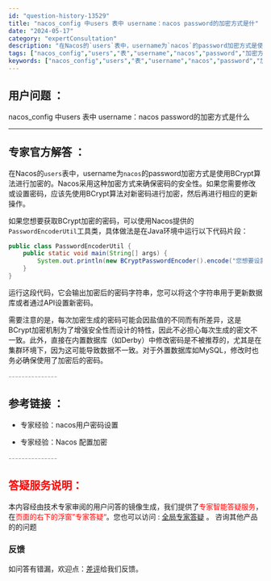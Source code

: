 ```yaml
---
id: "question-history-13529"
title: "nacos_config 中users 表中 username：nacos password的加密方式是什"
date: "2024-05-17"
category: "expertConsultation"
description: "在Nacos的`users`表中，username为`nacos`的password加密方式是使用BCrypt算法进行加密的。Nacos采用这种加密方式来确保密码的安全性。如果您需要修改或设置密码，应该先使用BCrypt算法对新密码进行加密，然后再进行相应的更新操作。如果您想要获取BCrypt加密的"
tags: ["nacos_config","users","表","username","nacos","password","加密方式"]
keywords: ["nacos_config","users","表","username","nacos","password","加密方式"]
---
```


## 用户问题 ： 
 nacos_config 中users 表中 username：nacos password的加密方式是什么  

---------------
## 专家官方解答 ：

在Nacos的`users`表中，username为`nacos`的password加密方式是使用BCrypt算法进行加密的。Nacos采用这种加密方式来确保密码的安全性。如果您需要修改或设置密码，应该先使用BCrypt算法对新密码进行加密，然后再进行相应的更新操作。

如果您想要获取BCrypt加密的密码，可以使用Nacos提供的`PasswordEncoderUtil`工具类，具体做法是在Java环境中运行以下代码片段：
```java
public class PasswordEncoderUtil {
    public static void main(String[] args) {
        System.out.println(new BCryptPasswordEncoder().encode("您想要设置的密码"));
    }
}
```
运行这段代码，它会输出加密后的密码字符串，您可以将这个字符串用于更新数据库或者通过API设置新密码。

需要注意的是，每次加密生成的密码可能会因盐值的不同而有所差异，这是BCrypt加密机制为了增强安全性而设计的特性，因此不必担心每次生成的密文不一致。此外，直接在内置数据库（如Derby）中修改密码是不被推荐的，尤其是在集群环境下，因为这可能导致数据不一致。对于外置数据库如MySQL，修改时也务必确保使用了加密后的密码。


<font color="#949494">---------------</font> 


## 参考链接 ：

* 专家经验：nacos用户密码设置 
 
 * 专家经验：Nacos 配置加密 


 <font color="#949494">---------------</font> 
 


## <font color="#FF0000">答疑服务说明：</font> 

本内容经由技术专家审阅的用户问答的镜像生成，我们提供了<font color="#FF0000">专家智能答疑服务</font>，在<font color="#FF0000">页面的右下的浮窗”专家答疑“</font>。您也可以访问 : [全局专家答疑](https://answer.opensource.alibaba.com/docs/intro) 。 咨询其他产品的的问题

### 反馈
如问答有错漏，欢迎点：[差评](https://ai.nacos.io/user/feedbackByEnhancerGradePOJOID?enhancerGradePOJOId=13915)给我们反馈。
